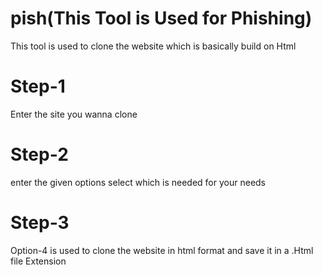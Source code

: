 # pish(This Tool is Used for Phishing)

This tool is used to clone the website which is basically build on Html

# Step-1
  Enter the site you wanna clone
# Step-2 
  enter the given options select which is needed for your needs
# Step-3
  Option-4 is used to clone the website in html format and save it in a .Html file  Extension
